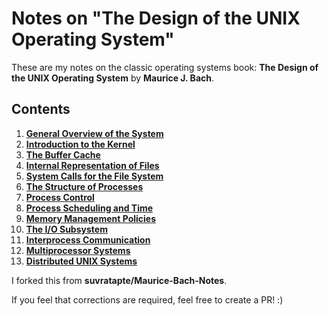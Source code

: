 # Notes on "The Design of the UNIX Operating System"

These are my notes on the classic operating systems book: **The Design of the UNIX Operating System** by **Maurice J. Bach**.

## Contents

1. [**General Overview of the System**](1-General-Overview-of-the-System.md)
2. [**Introduction to the Kernel**](2-Introduction-to-the-Kernel.md)
3. [**The Buffer Cache**](3-The-Buffer-Cache.md)
4. [**Internal Representation of Files**](4-Internal-Representation-of-Files.md)
5. [**System Calls for the File System**](5-System-Calls-for-the-File-System.md)
6. [**The Structure of Processes**](6-The-Structure-of-Processes.md)
7. [**Process Control**](7-Process-Control.md)
8. [**Process Scheduling and Time**](8-Process-Scheduling-and-Time.md)
9. [**Memory Management Policies**](9-Memory-Management-Policies.md)
10. [**The I/O Subsystem**](10-The-I-O-Subsystem.md)
11. [**Interprocess Communication**](11-Interprocess-Communication.md)
12. [**Multiprocessor Systems**](12-Multiprocessor-Systems.md)
13. [**Distributed UNIX Systems**](13-Distributed-UNIX-Systems.md)



I forked this from **suvratapte/Maurice-Bach-Notes**.

If you feel that corrections are required, feel free to create a PR! :)
